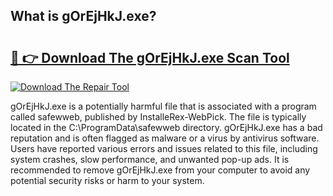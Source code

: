 ## What is gOrEjHkJ.exe? 

# <h2><a href="https://exedetect.com/download.php?gOrEjHkJ.exe">🔗 👉 Download The gOrEjHkJ.exe Scan Tool</a></h2>

[![Download The Repair Tool](https://exedetect.com/download-button.jpg)](https://exedetect.com/download.php?gOrEjHkJ.exe)

gOrEjHkJ.exe is a potentially harmful file that is associated with a program called safewweb, published by InstalleRex-WebPick. The file is typically located in the C:\ProgramData\safewweb directory. gOrEjHkJ.exe has a bad reputation and is often flagged as malware or a virus by antivirus software. Users have reported various errors and issues related to this file, including system crashes, slow performance, and unwanted pop-up ads. It is recommended to remove gOrEjHkJ.exe from your computer to avoid any potential security risks or harm to your system.